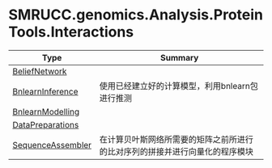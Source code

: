 ﻿
# SMRUCC.genomics.Analysis.ProteinTools.Interactions

|Type|Summary|
|----|-------|
|[BeliefNetwork](./BeliefNetwork.md)||
|[BnlearnInference](./BnlearnInference.md)|使用已经建立好的计算模型，利用bnlearn包进行推测|
|[BnlearnModelling](./BnlearnModelling.md)||
|[DataPreparations](./DataPreparations.md)||
|[SequenceAssembler](./SequenceAssembler.md)|在计算贝叶斯网络所需要的矩阵之前所进行的比对序列的拼接并进行向量化的程序模块|

